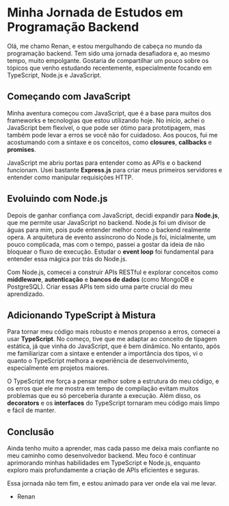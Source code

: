 # Minha Jornada de Estudos em Programação Backend

Olá, me chamo Renan, e estou mergulhando de cabeça no mundo da programação backend. Tem sido uma jornada desafiadora e, ao mesmo tempo, muito empolgante. Gostaria de compartilhar um pouco sobre os tópicos que venho estudando recentemente, especialmente focando em TypeScript, Node.js e JavaScript.

## Começando com JavaScript

Minha aventura começou com JavaScript, que é a base para muitos dos frameworks e tecnologias que estou utilizando hoje. No início, achei o JavaScript bem flexível, o que pode ser ótimo para prototipagem, mas também pode levar a erros se você não for cuidadoso. Aos poucos, fui me acostumando com a sintaxe e os conceitos, como **closures**, **callbacks** e **promises**.

JavaScript me abriu portas para entender como as APIs e o backend funcionam. Usei bastante **Express.js** para criar meus primeiros servidores e entender como manipular requisições HTTP.

## Evoluindo com Node.js

Depois de ganhar confiança com JavaScript, decidi expandir para **Node.js**, que me permite usar JavaScript no backend. Node.js foi um divisor de águas para mim, pois pude entender melhor como o backend realmente opera. A arquitetura de evento assíncrono do Node.js foi, inicialmente, um pouco complicada, mas com o tempo, passei a gostar da ideia de não bloquear o fluxo de execução. Estudar o **event loop** foi fundamental para entender essa mágica por trás do Node.js.

Com Node.js, comecei a construir APIs RESTful e explorar conceitos como **middleware**, **autenticação** e **bancos de dados** (como MongoDB e PostgreSQL). Criar essas APIs tem sido uma parte crucial do meu aprendizado.

## Adicionando TypeScript à Mistura

Para tornar meu código mais robusto e menos propenso a erros, comecei a usar **TypeScript**. No começo, tive que me adaptar ao conceito de tipagem estática, já que vinha do JavaScript, que é bem dinâmico. No entanto, após me familiarizar com a sintaxe e entender a importância dos tipos, vi o quanto o TypeScript melhora a experiência de desenvolvimento, especialmente em projetos maiores.

O TypeScript me força a pensar melhor sobre a estrutura do meu código, e os erros que ele me mostra em tempo de compilação evitam muitos problemas que eu só perceberia durante a execução. Além disso, os **decorators** e os **interfaces** do TypeScript tornaram meu código mais limpo e fácil de manter.

## Conclusão

Ainda tenho muito a aprender, mas cada passo me deixa mais confiante no meu caminho como desenvolvedor backend. Meu foco é continuar aprimorando minhas habilidades em TypeScript e Node.js, enquanto exploro mais profundamente a criação de APIs eficientes e seguras.

Essa jornada não tem fim, e estou animado para ver onde ela vai me levar.

- Renan
